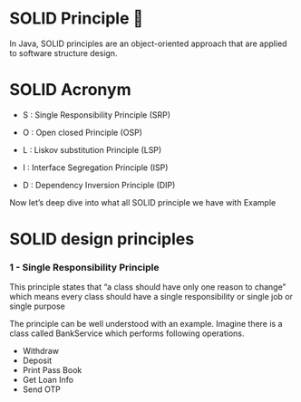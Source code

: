 # SOLID Principle 🚀

In Java, SOLID principles are an object-oriented approach that are applied to software structure design.

# SOLID Acronym

- S : Single Responsibility Principle (SRP)

- O : Open closed Principle (OSP)

- L : Liskov substitution Principle (LSP)

- I : Interface Segregation Principle (ISP)

- D : Dependency Inversion Principle (DIP)

Now let’s deep dive into what all SOLID principle we have with Example

# SOLID design principles
### 1 - Single Responsibility Principle  

This principle states that “a class should have only one reason to change” which means every class should have a single responsibility or single job or single purpose

The principle can be well understood with an example. Imagine there is a class called BankService which performs following operations.

- Withdraw
- Deposit
- Print Pass Book
- Get Loan Info
- Send OTP